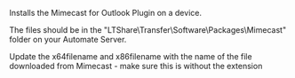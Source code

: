 Installs the Mimecast for Outlook Plugin on a device.

The files should be in the "LTShare\Transfer\Software\Packages\Mimecast" folder on your Automate Server.

Update the x64filename and x86filename with the name of the file downloaded from Mimecast - make sure this is without the extension
